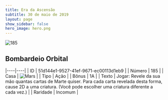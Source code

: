 ```yaml
---
title: Era da Ascensão
subtitle: 30 de maio de 2019
layout: page
show_sidebar: false
hero_image: hero.png
---
```


![185](https://cdn.keyforgegame.com/media/card_front/pt/435_185_XJWX588682X2_pt.png)

## Bombardeio Orbital

|----|----|
| ID | 51d144e1-9527-41ef-9671-ec00113d1eb9 |
| Número | 185 |
| Casa | ![Mars](https://archonarcana.com/images/thumb/d/de/Mars.png/22px-Mars.png "Marte") |
| Tipo | Ação |
| Bônus | 1A |
| Texto | Jogar: Revele da sua mão quantas cartas de Marte quiser. Para cada carta revelada desta forma, cause 2D a uma criatura. (Você pode escolher uma criatura diferente a cada vez.) |
| Raridade | Incomum |
